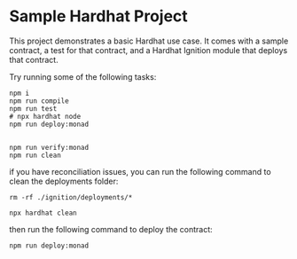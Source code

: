 # Sample Hardhat Project

This project demonstrates a basic Hardhat use case. It comes with a sample contract, a test for that contract, and a Hardhat Ignition module that deploys that contract.

Try running some of the following tasks:

```shell
npm i 
npm run compile
npm run test
# npx hardhat node
npm run deploy:monad


npm run verify:monad
npm run clean
```


if you have  reconciliation issues, you can run the following command to clean the deployments folder:

```shell
rm -rf ./ignition/deployments/*

npx hardhat clean

```

then run the following command to deploy the contract:

```shell
npm run deploy:monad
```



